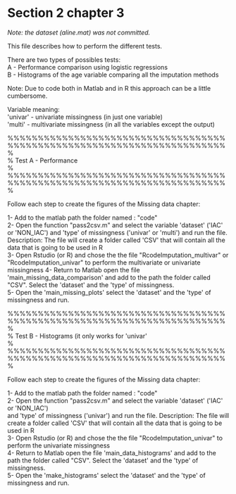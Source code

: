 # Section 2 chapter 3

*Note: the dataset (aline.mat) was not committed.*  

This file describes how to perform the different tests.  
  
There are two types of possibles tests:  
A - Performance comparison using logistic regressions  
B - Histograms of the age variable comparing all the imputation methods   
  
  
Note: Due to code both in Matlab and in R this approach can be a little cumbersome.   

Variable meaning:  
'univar' - univariate missingness (in just one variable)  
'multi'  - multivariate missingness (in all the variables except the output)  

%%%%%%%%%%%%%%%%%%%%%%%%%%%%%%%%%%%%%%%%%%%%%%%%%%%%%%%%%%%%%%%%%%%%%%%%  
%  
%                  Test A - Performance  
%  
%%%%%%%%%%%%%%%%%%%%%%%%%%%%%%%%%%%%%%%%%%%%%%%%%%%%%%%%%%%%%%%%%%%%%%%%%  
  
Follow each step to create the figures of the Missing data chapter:   
  
1- Add to the matlab path the folder named : "code"  
2- Open the function "pass2csv.m" and select the variable 'dataset' ('IAC' or 'NON_IAC') and  'type' of missingness ('univar' or 'multi') and run the file. Description: The file will create a folder called 'CSV' that will contain  all the data that is going to be used in R  
3- Open Rstudio (or R) and chose the the file "RcodeImputation_multivar" or 
"RcodeImputation_univar" to perform the multivariate or univariate missingness
4- Return to Matlab open the file 'main_missing_data_comparison' and 
add to the path the folder called "CSV". Select the 'dataset' and the 'type' of 
missingness.   
5- Open the 'main_missing_plots' select the 'dataset' and the 'type' of missingness
and run.  
   
%%%%%%%%%%%%%%%%%%%%%%%%%%%%%%%%%%%%%%%%%%%%%%%%%%%%%%%%%%%%%%%%%%%%%%%%  
%  
%                  Test B  - Histograms (it only works for 'univar'  
%  
%%%%%%%%%%%%%%%%%%%%%%%%%%%%%%%%%%%%%%%%%%%%%%%%%%%%%%%%%%%%%%%%%%%%%%%%%  
  
Follow each step to create the figures of the Missing data chapter:  
  
1- Add to the matlab path the folder named : "code"  
2- Open the function "pass2csv.m" and select the variable 'dataset' ('IAC' or 'NON_IAC')  
and  'type' of missingness ('univar') and run the file. Description: The file will create a folder called 'CSV' that will contain all the data that is going to be used in R  
3- Open Rstudio (or R) and chose the the file "RcodeImputation_univar" to perform the univariate missingness  
4- Return to Matlab open the file 'main_data_histograms' and  add to the path the folder called "CSV". Select the 'dataset' and the 'type' of missingness.  
5- Open the 'make_histograms' select the 'dataset' and the 'type' of missingness and run.  
